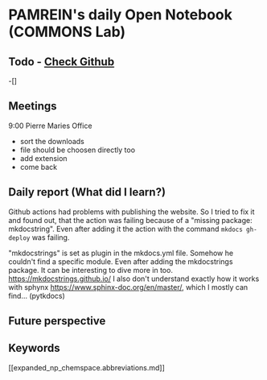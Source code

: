 
# PAMREIN's daily Open Notebook (COMMONS Lab)

## Todo - [Check Github](https://github.com/orgs/commons-research/projects/2/views/1)
-[]


## Meetings
9:00 Pierre Maries Office

- sort the downloads
- file should be choosen directly too
- add extension
- come back


## Daily report (What did I learn?)
Github actions had problems with publishing the website. So I tried to fix it and found out, that the action was failing because of a "missing package: mkdocstring". Even after adding it the action with the command `mkdocs gh-deploy` was failing.

"mkdocstrings" is set as plugin in the mkdocs.yml file. Somehow he couldn't find a specific module. Even after adding the mkdocstrings package. It can be interesting to dive more in too. <https://mkdocstrings.github.io/>
I also don't understand exactly how it works with sphynx <https://www.sphinx-doc.org/en/master/>, which I mostly can find...
 (pytkdocs)


## Future perspective



## Keywords
[[expanded_np_chemspace.abbreviations.md]]
